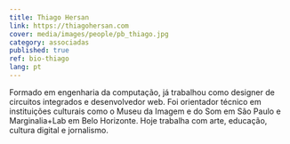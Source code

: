 ```yaml
---
title: Thiago Hersan
link: https://thiagohersan.com
cover: media/images/people/pb_thiago.jpg
category: associadas
published: true
ref: bio-thiago
lang: pt
---
```

Formado em engenharia da computação, já trabalhou como designer de circuitos integrados e desenvolvedor web. Foi orientador técnico em instituições culturais como o Museu da Imagem e do Som em São Paulo e Marginalia+Lab em Belo Horizonte. Hoje trabalha com arte, educação, cultura digital e jornalismo.
